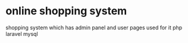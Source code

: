 # online shopping system 
shopping system which has admin panel and user pages used for it php laravel mysql